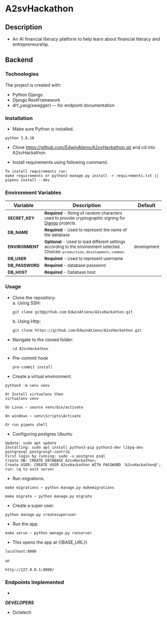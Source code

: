 # A2svHackathon
## Description

-   An AI financial literacy platform to help learn about financial literacy and entrepreneurship.

## Backend

### Technologies

The project is created with:

-   Python Django
-   Django RestFramework
-   drf_yasg(swagger) -- for endpoint documentation

### Installation

-   Make sure Python is installed.

```text
python 3.8.10
```

-   Clone https://github.com/EdwinAtieno/A2svHackathon.git and cd into A2svHackathon.

-   Install requirements using following command.

```text
To install requirements run:
make requirements or python3 manage.py install -r requirements.txt || pipenv install --dev
```

### Environment Variables

| Variable                             | Description                                                                                                                                                                                    | Default                |
| ------------------------------------ | ---------------------------------------------------------------------------------------------------------------------------------------------------------------------------------------------- | ---------------------- |
| <sup>**SECRET_KEY**</sup>            | <sup>**Required** - String of random characters used to provide cryptographic signing for [Django](https://docs.djangoproject.com/en/2.1/ref/settings/#std:setting-SECRET_KEY) projects.</sup> | <sup></sup>            |
| <sup>**DB_NAME**</sup>               | <sup>**Required** - Used to represent the name of the database</sup>                                                                                                                           | <sup></sup>            |
| <sup>**ENVIRONMENT**</sup>           | <sup> **Optional** - Used to load different settings according to the environment selected. Choices: `production`, `development`, `common`</sup>                                               | <sup>development</sup> |
| <sup>**DB_USER**</sup>               | <sup> **Required** - Used to represent username </sup>                                                                                                                                         | <sup></sup>            |
| <sup>**DB_PASSWORD**</sup>           | <sup> **Required** - database password</sup>                                                                                                                                                   | <sup></sup>            |
| <sup>**DB_HOST**</sup>               | <sup> **Required** - Database host</sup>                                                                                                                                                       | <sup></sup>            |

### Usage

-   Clone the repository:\
    a. Using SSH:

    ```text
    git clone git@github.com:EdwinAtieno/A2svHackathon.git
    ```

    b. Using Http:

    ```tet
    git clone https://github.com/EdwinAtieno/A2svHackathon.git
    ```

-   Navigate to the cloned folder:

    ```text
    cd A2svHackathon
    ```
-   Pre-commit hook

    ```text
    pre-commit install
    ```


-   Create a virtual environment.

```text
python3 -m venv venv

Or Install virtualenv then
virtualenv venv

On Linux ~ source venv/bin/activate

On windows ~ venv\Scripts\Activate

Or run pipenv shell
```

-   Configuring postgres Ubuntu

```text
Update: sudo apt update
Installing: sudo apt install python3-pip python3-dev libpq-dev postgresql postgresql-contrib
First login by running: sudo -u postgres psql
Create DB: CREATE DATABASE A2svHackathon;
Create USER: CREATE USER A2svHackathon WITH PASSWORD 'A2svHackathon@';
run: \q to exit server
```

-   Run migrations.

```text
make migrations ~ python manage.py makemigrations

make migrate ~ python manage.py migrate
```

-   Create a super user.

```text
python manage.py createsuperuser
```

-   Run the app.

```text
make serve ~ python manage.py runserver
```

-   This opens the app at {{BASE_URL}}

```text
localhost:8000
```

or

```text
http://127.0.0.1:8000/

```

### Endpoints Implemented

-   

**_DEVELOPERS_**
- Octatech